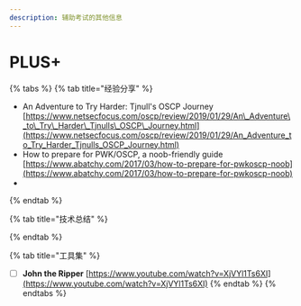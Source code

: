 ```yaml
---
description: 辅助考试的其他信息
---
```


# PLUS+

{% tabs %}
{% tab title="经验分享" %}
* An Adventure to Try Harder: Tjnull's OSCP Journey [https://www.netsecfocus.com/oscp/review/2019/01/29/An\_Adventure\_to\_Try\_Harder\_Tjnulls\_OSCP\_Journey.html](https://www.netsecfocus.com/oscp/review/2019/01/29/An_Adventure_to_Try_Harder_Tjnulls_OSCP_Journey.html)
* How to prepare for PWK/OSCP, a noob-friendly guide  [https://www.abatchy.com/2017/03/how-to-prepare-for-pwkoscp-noob](https://www.abatchy.com/2017/03/how-to-prepare-for-pwkoscp-noob)
* 
{% endtab %}

{% tab title="技术总结" %}

{% endtab %}

{% tab title="工具集" %}
* [ ] **John the Ripper**   [https://www.youtube.com/watch?v=XjVYl1Ts6XI](https://www.youtube.com/watch?v=XjVYl1Ts6XI)
{% endtab %}
{% endtabs %}

